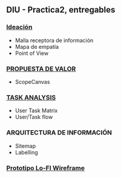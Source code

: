 ## DIU - Practica2, entregables

### [Ideación](https://github.com/DIU3-natpa/UX_CaseStudy/tree/master/P2/Ideacion)
* Malla receptora de información 
* Mapa de empatía
* Point of View 


### [PROPUESTA DE VALOR](https://github.com/DIU3-natpa/UX_CaseStudy/tree/master/P2/Prouesta_de_valor)
* ScopeCanvas


### [TASK ANALYSIS](https://github.com/DIU3-natpa/UX_CaseStudy/tree/master/P2/Task%20analysis)

* User Task Matrix 
* User/Task flow


### ARQUITECTURA DE INFORMACIÓN

* Sitemap 
* Labelling 


### [Prototipo Lo-FI Wireframe](https://github.com/DIU3-natpa/UX_CaseStudy/tree/master/P2/Prototipo)



